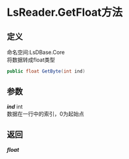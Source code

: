 # LsReader.GetFloat方法
## 定义
命名空间:LsDBase.Core    
将数据转成float类型   
```C#
public float GetByte(int ind)
```
## 参数
***ind***  int    
数据在一行中的索引，0为起始点   
## 返回
***float***